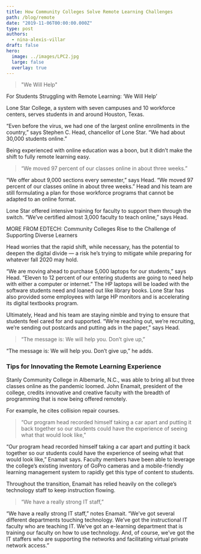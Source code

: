 ```yaml
---
title: How Community Colleges Solve Remote Learning Challenges
path: /blog/remote
date: "2019-11-06T00:00:00.000Z"
type: post
authors:
  - nina-alexis-villar
draft: false
hero:
  image: ../images/LPC2.jpg
  large: false
  overlay: true
---
```


> "We Will Help"

For Students Struggling with Remote Learning: ‘We Will Help’

Lone Star College, a system with seven campuses and 10 workforce centers, serves students in and around Houston, Texas.

“Even before the virus, we had one of the largest online enrollments in the country,” says Stephen C. Head, chancellor
of Lone Star. “We had about 30,000 students online.”

Being experienced with online education was a boon, but it didn’t make the shift to fully remote learning easy.

> “We moved 97 percent of our classes online in about three
> weeks.”

“We offer about 9,000 sections every semester,” says Head. “We moved 97 percent of our classes online in about three
weeks.” Head and his team are still formulating a plan for those workforce programs that cannot be adapted to an
online format.

Lone Star offered intensive training for faculty to support them through the switch. “We’ve certified almost 3,000
faculty to teach online,” says Head.

MORE FROM EDTECH: Community Colleges Rise to the Challenge of Supporting Diverse Learners

Head worries that the rapid shift, while necessary, has the potential to deepen the digital divide — a risk he’s
trying to mitigate while preparing for whatever fall 2020 may hold.

“We are moving ahead to purchase 5,000 laptops for our students,” says Head. “Eleven to 12 percent of our entering
students are going to need help with either a computer or internet.” The HP laptops will be loaded with the software
students need and loaned out like library books. Lone Star has also provided some employees with large HP monitors and
is accelerating its digital textbooks program.

Ultimately, Head and his team are staying nimble and trying to ensure that students feel cared for and supported.
“We’re reaching out, we’re recruiting, we’re sending out postcards and putting ads in the paper,” says Head.

> “The message is: We will help you. Don’t give up,”

“The message is: We will help you. Don’t give up,” he adds.

### Tips for Innovating the Remote Learning Experience

Stanly Community College in Albemarle, N.C., was able to bring all but three classes online as the pandemic loomed.
John Enamait, president of the college, credits innovative and creative faculty with the breadth of programming that is
now being offered remotely.

For example, he cites collision repair courses.

> “Our program head recorded himself taking a car apart and putting it back together so our students could have the
> experience of seeing what that would look like,”

“Our program head recorded himself taking a car apart and putting it back together so our students could have the
experience of seeing what that would look like,” Enamait says. Faculty members have been able to leverage the college’s
existing inventory of GoPro cameras and a mobile-friendly learning management system to rapidly get this type of
content to students.

Throughout the transition, Enamait has relied heavily on the college’s technology staff to keep instruction flowing.

> “We have a really strong IT staff,”

“We have a really strong IT staff,” notes Enamait. “We’ve got several different departments touching technology. We’ve
got the instructional IT faculty who are teaching IT. We’ve got an e-learning department that is training our faculty
on how to use technology. And, of course, we’ve got the IT staffers who are supporting the networks and facilitating
virtual private network access.”
